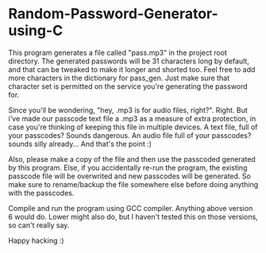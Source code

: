 # Random-Password-Generator-using-C
This program generates a file called "pass.mp3" in the project root directory. The generated passwords will be 31 characters long by default, and that can be tweaked to make it longer and shorted too. Feel free to add more characters in the dictionary for pass_gen. Just make sure that character set is permitted on the service you're generating the password for.

Since you'll be wondering, "hey, .mp3 is for audio files, right?". Right. But i've made our passcode text file a .mp3 as a measure of extra protection, in case you're thinking of keeping this file in multiple devices. A text file, full of your passcodes? Sounds dangerous. An audio file full of your passcodes? sounds silly already... And that's the point :)

Also, please make a copy of the file and then use the passcoded generated by this program. Else, if you accidentally re-run the program, the existing passcode file will be overwrited and new passcodes will be generated. So make sure to rename/backup the file somewhere else before doing anything with the passcodes.

Compile and run the program using GCC compiler. Anything above version 6 would do. Lower might also do, but I haven't tested this on those versions, so can't really say.

Happy hacking :)
